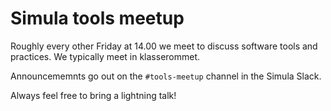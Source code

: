 # Simula tools meetup

Roughly every other Friday at 14.00 we meet to discuss software tools and practices.
We typically meet in klasserommet.

Announcememnts go out on the `#tools-meetup` channel in the Simula Slack.

Always feel free to bring a lightning talk!
